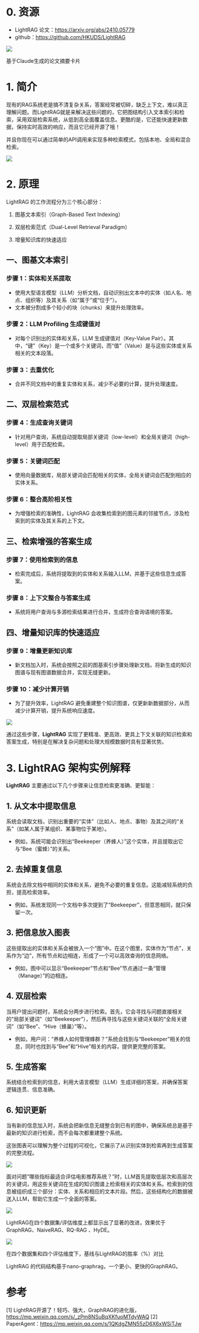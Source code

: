 # 0. 资源

- LightRAG 论文：https://arxiv.org/abs/2410.05779
- github：https://github.com/HKUDS/LightRAG

![](.13_light_RAG_images/摘要.png)

基于Claude生成的论文摘要卡片

# 1. 简介

现有的RAG系统老是搞不清复杂关系，答案经常被切碎，缺乏上下文，难以真正理解问题。而LightRAG就是来解决这些问题的，它把图结构引入文本索引和检索，采用双层检索系统，从低到高全面覆盖信息。更酷的是，它还能快速更新数据，保持实时高效的响应，而且它已经开源了哦！

并且你现在可以通过简单的API调用来实现多种检索模式，包括本地、全局和混合检索。

![](.13_light_RAG_images/配置.png)

# 2. 原理

LightRAG 的工作流程分为三个核心部分：

1. 图基文本索引（Graph-Based Text Indexing）

2. 双层检索范式（Dual-Level Retrieval Paradigm）

3. 增量知识库的快速适应

## 一、图基文本索引

### 步骤 1：实体和关系提取
- 使用大型语言模型（LLM）分析文档，自动识别出文本中的实体（如人名、地点、组织等）及其关系（如“属于”或“位于”）。
- 文本被分割成多个较小的块（chunks）来提升处理效率。

### 步骤 2：LLM Profiling 生成键值对
- 对每个识别出的实体和关系，LLM 生成键值对（Key-Value Pair）。其中，“键”（Key）是一个或多个关键词，而“值”（Value）是与这些实体或关系相关的文本段落。

### 步骤 3：去重优化
- 合并不同文档中的重复实体和关系，减少不必要的计算，提升处理速度。

## 二、双层检索范式

### 步骤 4：生成查询关键词
- 针对用户查询，系统自动提取局部关键词（low-level）和全局关键词（high-level）用于匹配检索。

### 步骤 5：关键词匹配
- 使用向量数据库，局部关键词会匹配相关的实体，全局关键词会匹配到相应的实体关系。

### 步骤 6：整合高阶相关性
- 为增强检索的准确性，LightRAG 会收集检索到的图元素的邻接节点，涉及检索到的实体及其关系的上下文。

## 三、检索增强的答案生成

### 步骤 7：使用检索到的信息
- 检索完成后，系统将提取到的实体和关系输入LLM，并基于这些信息生成答案。

### 步骤 8：上下文整合与答案生成
- 系统将用户查询与多源检索结果进行合并，生成符合查询语境的答案。

## 四、增量知识库的快速适应

### 步骤 9：增量更新知识库
- 新文档加入时，系统会按照之前的图基索引步骤处理新文档，将新生成的知识图谱与现有图谱数据合并，实现无缝更新。

### 步骤 10：减少计算开销
- 为了提升效率，LightRAG 避免重建整个知识图谱，仅更新新数据部分，从而减少计算开销，提升系统响应速度。

![](.13_light_RAG_images/工作流.png)

通过这些步骤，**LightRAG** 实现了更精准、更高效、更具上下文关联的知识检索和答案生成，特别是在解决复杂问题和处理大规模数据时具有显著优势。

# 3. LightRAG 架构实例解释

**LightRAG** 主要通过以下几个步骤来让信息检索更准确、更智能：

## 1. 从文本中提取信息
系统会读取文档，识别出重要的“实体”（比如人、地点、事物）及其之间的“关系”（如某人属于某组织、某事物位于某地）。

- 例如，系统可能会识别出“Beekeeper（养蜂人）”这个实体，并且提取出它与“Bee（蜜蜂）”的关系。

## 2. 去掉重复信息
系统会去除文档中相同的实体和关系，避免不必要的重复信息。这能减轻系统的负担，提高检索效率。

- 例如，系统发现同一个文档中多次提到了“Beekeeper”，但意思相同，就只保留一次。

## 3. 把信息放入图表
这些提取出的实体和关系会被放入一个“图”中。在这个图里，实体作为“节点”，关系作为“边”，所有节点和边相连，形成了一个可以高效查询的信息网络。

- 例如，图中可以显示“Beekeeper”节点和“Bee”节点通过一条“管理（Manage）”的边相连。

## 4. 双层检索
当用户提出问题时，系统会分两步进行检索。首先，它会寻找与问题直接相关的“局部关键词”（如“Beekeeper”），然后再寻找与这些关键词关联的“全局关键词”（如“Bee”、“Hive（蜂巢）”等）。

- 例如，用户问：“养蜂人如何管理蜂群？”系统会找到与“Beekeeper”相关的信息，同时也找到与“Bee”和“Hive”相关的内容，提供更完整的答案。

## 5. 生成答案
系统结合检索到的信息，利用大语言模型（LLM）生成详细的答案，并确保答案逻辑连贯、信息准确。

## 6. 知识更新
当有新的信息加入时，系统会把新信息无缝整合到已有的图中，确保系统总是基于最新的知识进行检索，而不会每次都重建整个系统。

这张图表可以理解为整个过程的可视化，它展示了从识别实体到检索再到生成答案的完整流程。

![](.13_light_RAG_images/整体架构.png)

面对问题“哪些指标最适合评估电影推荐系统？”时，LLM首先提取低层次和高层次的关键词，用这些关键词在生成的知识图谱上检索相关的实体和关系。检索到的信息被组织成三个部分：实体、关系和相应的文本片段。然后，这些结构化的数据被送入LLM，帮助它生成一个全面的答案。

![](.13_light_RAG_images/样例.png)

LightRAG在四个数据集/评估维度上都显示出了显著的改进，效果优于GraphRAG、NaiveRAG、RQ-RAG 、HyDE。

![](.13_light_RAG_images/效果对比.png)

在四个数据集和四个评估维度下，基线与LightRAG的胜率（%）对比

LightRAG 的代码结构基于nano-graphrag，一个更小、更快的GraphRAG。

# 参考

[1] LightRAG开源了！轻巧、强大，GraphRAG的进化版，https://mp.weixin.qq.com/s/_zPm8NSuBqXKfuoMTdyWAQ
[2] PaperAgent：https://mp.weixin.qq.com/s/1QKdgZMN55zD6X6xWSiTJw